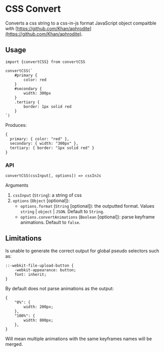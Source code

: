 # CSS Convert

Converts a css string to a css-in-js format JavaScript object compaitble with [https://github.com/Khan/aphrodite](https://github.com/Khan/aphrodite).

## Usage

```
import {convertCSS} from convertCSS

convertCSS(`
    #primary {
        color: red
    }
    #secondary {
        width: 300px
    }
    .tertiary {
        border: 1px solid red
    }
`)
```

Produces:

```
{
  primary: { color: "red" },
  secondary: { width: "300px" },
  tertiary: { border: "1px solid red" }
}
```

### API

`convertCSS(cssInput[, options]) => cssInJs`

Arguments

1.  `cssInput` (`String`): a string of css
2.  `options` (`Object` [optional]):
    * `options.format` (`String` [optional]): the outputted format. Values `string` | `object` | `JSON`. Default to `String`.
    * `options.convertAnimations` (`Boolean` [optional]): parse keyframe animations. Default to `false`.

## Limitations

Is unable to generate the correct output for global pseudo selectors such as:

```
::-webkit-file-upload-button {
    -webkit-appearance: button;
    font: inherit;
}
```

By default does not parse animations as the output:

```
{
	"0%": {
		width: 200px;
	},
	"100%": {
		width: 800px;
	},
}
```

Will mean multiple animations with the same keyframes names will be merged.
